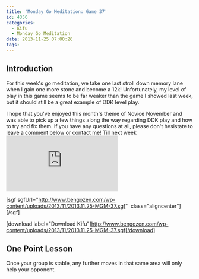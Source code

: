 ```yaml
---
title: 'Monday Go Meditation: Game 37'
id: 4356
categories:
  - Kifu
  - Monday Go Meditation
date: 2013-11-25 07:00:26
tags:
---
```


## Introduction

For this week's go meditation, we take one last stroll down memory lane when I gain one more stone and become a 12k! Unfortunately, my level of play in this game seems to be far weaker than the game I showed last week, but it should still be a great example of DDK level play.

I hope that you've enjoyed this month's theme of Novice November and was able to pick up a few things along the way regarding DDK play and how to try and fix them. If you have any questions at all, please don't hesistate to leave a comment below or contact me! Till next week![
](http://www.bengozen.com/wp-content/uploads/2013/11/2013.11.25-MGM-37.sgf)

[sgf sgfUrl="http://www.bengozen.com/wp-content/uploads/2013/11/2013.11.25-MGM-37.sgf"  class="aligncenter"][/sgf]

[download label="Download Kifu"]http://www.bengozen.com/wp-content/uploads/2013/11/2013.11.25-MGM-37.sgf[/download]

## **One Point Lesson**

Once your group is stable, any further moves in that same area will only help your opponent.